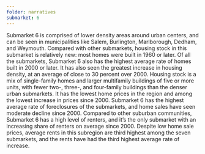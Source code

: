 ```yaml
---
folder: narratives
submarket: 6
---
```

Submarket 6 is comprised of lower density areas around urban centers, and can be seen in municipalities like Salem, Burlington, Marlborough, Dedham, and Weymouth. Compared with other submarkets, housing stock in this submarket is relatively new: most homes were built in 1960 or later. Of all the submarkets, Submarket 6 also has the highest average rate of homes built in 2000 or later. It has also seen the greatest increase in housing density, at an average of close to 30 percent over 2000. Housing stock is a mix of single-family homes and larger multifamily buildings of five or more units, with fewer two-, three-, and four-family buildings than the denser urban submarkets. It has the lowest home prices in the region and among the lowest increase in prices since 2000. Submarket 6 has the highest average rate of foreclosures of the submarkets, and home sales have seen moderate decline since 2000. Compared to other suburban communities, Submarket 6 has a high level of renters, and it’s the only submarket with an increasing share of renters on average since 2000. Despite low home sale prices, average rents in this subregion are third highest among the seven submarkets, and the rents have had the third highest average rate of increase.
